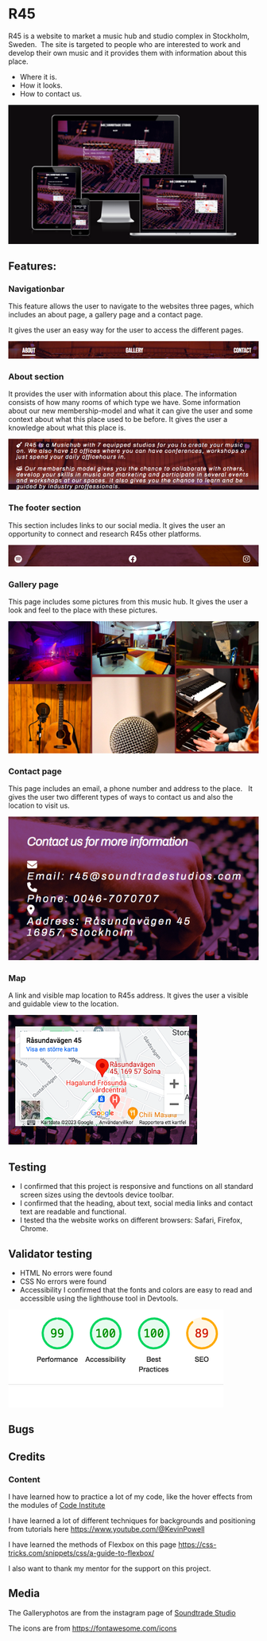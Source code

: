 # R45

R45 is a website to market a music hub and studio complex in Stockholm, Sweden.  The site is targeted to people who are interested to work and develop their own music and it provides them with information about this place. 
 - Where it is.
 - How it looks. 
 - How to contact us.

<img src="pictures/screens.png">

## Features: 

### Navigationbar
This feature allows the user to navigate to the websites three pages, which includes an about page, a   gallery page and a contact page. 

It gives the user an easy way for the user to access the different pages.

<img src="pictures/nav.png">

### About section
It provides the user with information about this place. The information consists of how many rooms of which type we have. Some information about our new membership-model and what it can give the user and some context about what this place used to be before. 
It gives the user a knowledge about what this place is.

<img src="pictures/abouttext.png">

### The footer section
This section includes links to our social media.
It gives the user an opportunity to connect and research R45s other platforms. 

<img src="pictures/socialmedia.png">

### Gallery page
This page includes some pictures from this music hub.
It gives the user a look and feel to the place with these pictures. 

<img src="pictures/gallery1.png">

### Contact page
This page includes an email, a phone number and address to the place.   It gives the user two different types of ways to contact us and also the location to visit us. 

<img src="pictures/contact.png">

### Map 
A link and visible map location to R45s address.
It gives the user a visible and guidable view to the location. 

<img src="pictures/map.png">

## Testing
* I confirmed that this project is responsive and functions on all standard screen sizes using the devtools device toolbar.
* I confirmed that the heading, about text, social media links and contact text are readable and functional.
* I tested tha the website works on different browsers: Safari, Firefox, Chrome.

## Validator testing
* HTML 
No errors were found 
* CSS
No errors were found 
* Accessibility
I confirmed that the fonts and colors are easy to read and accessible using the lighthouse tool in Devtools.
<img src="pictures/lighthouse.png">

## Bugs 


## Credits

### Content
I have learned how to practice a lot of my code, like the hover effects from the modules of [Code Institute](https://codeinstitute.net/)

I have learned a lot of different techniques for backgrounds and positioning from tutorials here https://www.youtube.com/@KevinPowell

I have learned the methods of Flexbox on this page https://css-tricks.com/snippets/css/a-guide-to-flexbox/

I also want to thank my mentor for the support on this project.

## Media
The Galleryphotos are from the instagram page of [Soundtrade Studio](https://www.instagram.com/soundtradestudios/)

The icons are from https://fontawesome.com/icons